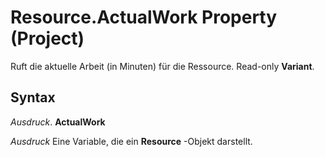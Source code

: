 
# Resource.ActualWork Property (Project)

Ruft die aktuelle Arbeit (in Minuten) für die Ressource. Read-only  **Variant**.


## Syntax

 _Ausdruck_. **ActualWork**

 _Ausdruck_ Eine Variable, die ein **Resource** -Objekt darstellt.

